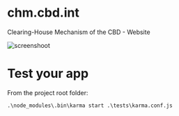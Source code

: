 chm.cbd.int
===========

Clearing-House Mechanism of the CBD - Website

![screenshoot](http://i.imgur.com/4YdQC6d.jpg)


Test your app
============

From the project root folder:

    .\node_modules\.bin\karma start .\tests\karma.conf.js
